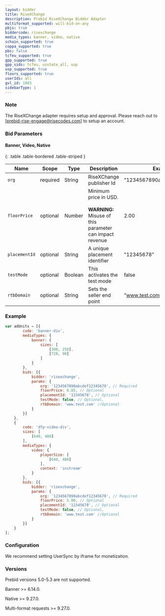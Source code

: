 ```yaml
---
layout: bidder
title: RiseXChange
description: Prebid RiseXChange Bidder Adapter
multiformat_supported: will-bid-on-any
pbjs: true
biddercode: risexchange
media_types: banner, video, native
schain_supported: true
coppa_supported: true
pbs: false
tcfeu_supported: true
gpp_supported: true
gpp_sids: tcfeu, usstate_all, usp
usp_supported: true
floors_supported: true
userIds: all
gvl_id: 1043
sidebarType: 1
---
```


### Note

The RiseXChange adapter requires setup and approval. Please reach out to [prebid-rise-engage@risecodes.com] to setup an account.

### Bid Parameters

#### Banner, Video, Native

{: .table .table-bordered .table-striped }

| Name | Scope | Type | Description | Example
| ---- | ----- | ---- | ----------- | -------
| `org` | required | String |  RiseXChange publisher Id  | "1234567890abcdef12345678"
| `floorPrice` | optional | Number |  Minimum price in USD. <br/><br/> **WARNING:**<br/> Misuse of this parameter can impact revenue | 2.00
| `placementId` | optional | String |  A unique placement identifier  | "12345678"
| `testMode` | optional | Boolean |  This activates the test mode  | false
| `rtbDomain` | optional | String |  Sets the seller end point    | "www.test.com"

### Example

```javascript
var adUnits = [{
        code: 'banner-div',
        mediaTypes: {
            banner: {
                sizes: [
                    [300, 250],
                    [728, 90]
                ]
            }
        },
        bids: [{
            bidder: 'risexchange',
            params: {
                org: '1234567890abcdef12345678', // Required
                floorPrice: 0.05, // Optional
                placementId: '12345678', // Optional
                testMode: false, // Optional,
                rtbDomain: 'www.test.com' //Optional
            }
        }]
    },
    {
        code: 'dfp-video-div',
        sizes: [
            [640, 480]
        ],
        mediaTypes: {
            video: {
                playerSize: [
                    [640, 480]
                ],
                context: 'instream'
            }
        },
        bids: [{
            bidder: 'risexchange',
            params: {
                org: '1234567890abcdef12345678', // Required
                floorPrice: 5.00, // Optional
                placementId: '12345678', // Optional
                testMode: false, // Optional,
                rtbDomain: 'www.test.com' //Optional
            }
        }]
    }
];
```

### Configuration

We recommend setting UserSync by iframe for monetization.

### Versions

Prebid versions 5.0-5.3 are not supported.

Banner >= 6.14.0.

Native >= 9.27.0.

Multi-format requests >= 9.27.0.
